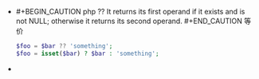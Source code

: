 -
  #+BEGIN_CAUTION
  php ?? It returns its first operand if it exists and is not NULL; otherwise it returns its second operand.
  #+END_CAUTION 
  等价
  ```php
  $foo = $bar ?? 'something';
  $foo = isset($bar) ? $bar : 'something';
  ```
-
